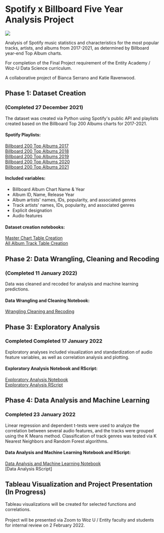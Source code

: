 # Spotify x Billboard Five Year Analysis Project

<img src="https://github.com/katieravenwood/Spotify-Five-Year-Analysis-Project/blob/e16eff25504ca7e63c8d86aaecfc865c4bf5e127/viz/pyplots/ChartAppearanceWordCloudBlack.jpg">

Analysis of Spotify music statistics and characteristics for the most popular tracks, artists, and albums from 2017-2021, as determined by Billboard year-end Top Album charts. 

For completion of the Final Project requirement of the Entity Academy / Woz-U Data Science curriculum.

A collaborative project of Bianca Serrano and Katie Ravenwood.

## Phase 1: Dataset Creation 
### (Completed 27 December 2021)

The dataset was created via Python using Spotify's public API and playlists created based on the Billboard Top 200 Albums charts for 2017-2021. 

#### Spotify Playlists:
[Billboard 200 Top Albums 2017](https://open.spotify.com/playlist/1N9WQ0C6m7n1TVeLXdUoNb)<br />
[Billboard 200 Top Albums 2018](https://open.spotify.com/playlist/34KSLHLGSNqeK6UfxKnLuM)<br />
[Billboard 200 Top Albums 2019](https://open.spotify.com/playlist/0n3V7u9sMRV7sCDMhWxDtL)<br />
[Billboard 200 Top Albums 2020](https://open.spotify.com/playlist/1EEazdcjH0keT4sttGvH8c)<br />
[Billboard 200 Top Albums 2021](https://open.spotify.com/playlist/3avCwQPH6DkhMTRsizon7N)

#### Included variables:
- Billboard Album Chart Name & Year
- Album ID, Name, Release Year
- Album artists' names, IDs, popularity, and associated genres
- Track artists' names, IDs, popularity, and associated genres
- Explicit designation
- Audio features

#### Dataset creation notebooks:
[Master Chart Table Creation](https://github.com/katieravenwood/Spotify-Five-Year-Analysis-Project/blob/main/notebooks/Master_Chart_Table_Creation.ipynb)<br />
[All Album Track Table Creation](https://github.com/katieravenwood/Spotify-Five-Year-Analysis-Project/blob/main/notebooks/All_Album_Track_Table_Creation.ipynb)

## Phase 2: Data Wrangling, Cleaning and Recoding
### (Completed 11 January 2022)

Data was cleaned and recoded for analysis and machine learning predictions. 

#### Data Wrangling and Cleaning Notebook: 
[Wrangling Cleaning and Recoding](https://github.com/katieravenwood/Spotify-Five-Year-Analysis-Project/blob/98de175eefebacf049b39f2e9fc0c55db6dda8a7/notebooks/WranglingCleaningAndRecoding.ipynb)

## Phase 3: Exploratory Analysis
### Completed Completed 17 January 2022

Exploratory analyses included visualization and standardization of audio feature variables, as well as correlation analysis and plotting.

#### Exploratory Analysis Notebook and RScript:
[Exploratory Analysis Notebook](https://github.com/katieravenwood/Spotify-Five-Year-Analysis-Project/blob/65a2542ac09d7c534856f8994fbce64e0ed52d98/notebooks/ExploratoryAnalysis.ipynb)<br />
[Exploratory Analysis RScript](https://github.com/katieravenwood/Spotify-Five-Year-Analysis-Project/blob/65a2542ac09d7c534856f8994fbce64e0ed52d98/rscripts/Exploratory_Analysis.R)

## Phase 4: Data Analysis and Machine Learning
### Completed 23 January 2022

Linear regression and dependent t-tests were used to analyze the correlation between several audio features, and the tracks were grouped using the K Means method. Classification of track genres was tested via K Nearest Neighbors and Random Forest algorithms. 

#### Data Analysis and Machine Learning Notebook and RScript:
[Data Analysis and Machine Learning Notebook](https://github.com/katieravenwood/Spotify-Five-Year-Analysis-Project/blob/65a2542ac09d7c534856f8994fbce64e0ed52d98/notebooks/DataAnalysis.ipynb)<br />
[Data Analysis RScript]

## Tableau Visualization and Project Presentation (In Progress)

Tableau visualizations will be created for selected functions and correlations. <br />
<br />
Project will be presented via Zoom to Woz U / Entity faculty and students for internal review on 2 February 2022. 


